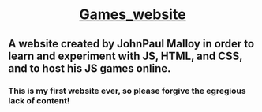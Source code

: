 # <p align = "center"> [Games_website](https://randomguy70.github.io/games_website/) </p>
## A website created by JohnPaul Malloy in order to learn and experiment with JS, HTML, and CSS, and to host his JS games online.
### This is my first website ever, so please forgive the egregious lack of content!